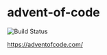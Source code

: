 # advent-of-code
![Build Status](https://github.com/antigravity/advent-of-code/workflows/Go/badge.svg)

https://adventofcode.com/
